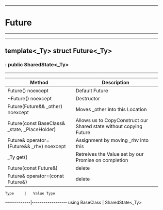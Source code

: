 
___
# Future 
___
___
## template<_Ty> struct Future<_Ty>
### : public SharedState<_Ty>
___

  Method           |  Description
-------------------|-----------------
Future() noexcept  |  Default Future
~Future() noexcept | Destructor
Future(Future&& _other) noexcept | Moves _other into this Location 
Future(const BaseClass& _state, _PlaceHolder) | Allows us to CopyConstruct our Shared state without copying Future 
Future& operator=(Future&& _rhv) noexcept | Assignment by moving _rhv into this 
_Ty get() |  Retreives the Value set by our Promise on completion 
Future(const Future&) | delete
Future& operator=(const Future&) | delete


    Type     |   Value Type
-------------|------------------
using BaseClass | SharedState<_Ty>

 

